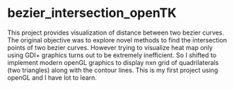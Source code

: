 # bezier_intersection_openTK

This project provides visualization of distance between two bezier curves. The original objective was to explore novel methods to find the intersection points of two bezier curves. However trying to visualize heat map only using GDI+ graphics turns out to be extremely inefficient. So I shifted to implement modern openGL graphics to display nxn grid of quadrilaterals (two triangles) along with the contour lines. This is my first project using openGL and I have lot to learn.



